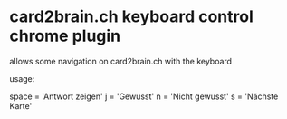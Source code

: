# card2brain.ch keyboard control chrome plugin

allows some navigation on card2brain.ch with the keyboard

usage:

space = 'Antwort zeigen'
j = 'Gewusst'
n = 'Nicht gewusst'
s = 'Nächste Karte'